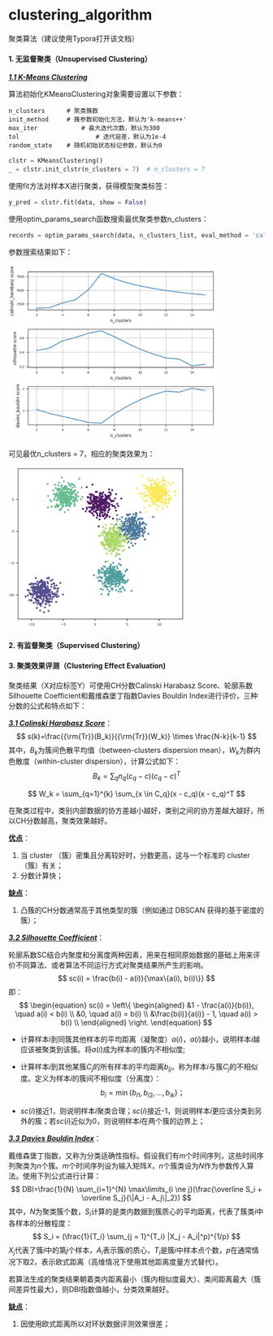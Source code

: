 # clustering_algorithm
聚类算法（建议使用Typora打开该文档）



#### 1. 无监督聚类（Unsupervised Clustering）

*<u>**1.1 K-Means Clustering**</u>*

算法初始化KMeansClustering对象需要设置以下参数：

```
n_clusters 		# 聚类簇数
init_method  	# 簇参数初始化方法，默认为'k-means++'
max_iter			# 最大迭代次数，默认为300
tol						# 迭代容差，默认为1e-4
random_state	# 随机初始状态标记参数，默认为0
```

```python
clstr = KMeansClustering()
_ = clstr.init_clstr(n_clusters = 7)  # n_clusters = 7
```

使用fit方法对样本X进行聚类，获得模型聚类标签：

```python
y_pred = clstr.fit(data, show = False)
```

使用optim_params_search函数搜索最优聚类参数n_clusters：

```python
records = optim_params_search(data, n_clusters_list, eval_method = 'calinski_harabasz')
```

参数搜索结果如下：

<img src="README.assets/k-means参数搜索.png" alt="截屏2020-01-27下午4.31.18" style="zoom:40%;" />

可见最优n_clusters = 7，相应的聚类效果为：

<img src="README.assets/k-means最优聚类效果.png" alt="截屏2020-01-27下午4.31.37" style="zoom:40%;" />



#### 2. 有监督聚类（Supervised Clustering）



#### 3. 聚类效果评测（Clustering Effect Evaluation)

聚类结果（X对应标签Y）可使用CH分数Calinski Harabasz Score、轮廓系数Silhouette Coefficient和戴维森堡丁指数Davies Bouldin Index进行评价，三种分数的公式和特点如下：

<u>***3.1 Calinski Harabasz Score***</u>：
$$
s(k)=\frac{{\rm{Tr}}(B_k)}{{\rm{Tr}}(W_k)} \times \frac{N-k}{k-1}
$$
其中，$B_k$为簇间色散平均值（between-clusters dispersion mean），$W_k$为群内色散度（within-cluster dispersion），计算公式如下：
$$
B_k = \sum_q n_q(c_q - c)(c_q - c)^T
$$

$$
W_k = \sum_{q=1}^{k} \sum_{x \in C_q}(x - c_q)(x - c_q)^T
$$

在聚类过程中，类别内部数据的协方差越小越好，类别之间的协方差越大越好，所以CH分数越高，聚类效果越好。

**<u>优点</u>**：

1. 当 cluster （簇）密集且分离较好时，分数更高，这与一个标准的 cluster（簇）有关；
2. 分数计算快；

<u>**缺点**</u>：

1. 凸簇的CH分数通常高于其他类型的簇（例如通过 DBSCAN 获得的基于密度的簇）；



<u>***3.2 Silhouette Coefficient***</u>：

轮廓系数SC结合内聚度和分离度两种因素，用来在相同原始数据的基础上用来评价不同算法、或者算法不同运行方式对聚类结果所产生的影响。
$$
sc(i) = \frac{b(i) - a(i)}{\max\{a(i), b(i)\}}
$$
即：
$$
\begin{equation}
sc(i) = \left\{
\begin{aligned}
&1 - \frac{a(i)}{b(i)}, \quad a(i) < b(i) \\
&0, \quad a(i) = b(i) \\
&\frac{b(i)}{a(i)} - 1, \quad a(i) > b(i) \\
\end{aligned}
\right.
\end{equation}
$$

- 计算样本i到同簇其他样本的平均距离（凝聚度）$a(i)$，$a(i)$越小，说明样本$i$越应该被聚类到该簇。将$a(i)$成为样本$i$的簇内不相似度;

- 计算样本$i$到其他某簇$C_j$的所有样本的平均距离$b_{ij}$，称为样本$i$与簇$C_j$的不相似度。定义为样本$i$的簇间不相似度（分离度）：
  $$
  b_i = \min \{b_{i1},b_{i2},...,b_{ik}\}；
  $$
  
- $sc(i)$接近1，则说明样本$i$聚类合理；$sc(i)$接近-1，则说明样本$i$更应该分类到另外的簇；若$sc(i)$近似为0，则说明样本$i$在两个簇的边界上；



<u>***3.3 Davies Bouldin Index***</u>：

戴维森堡丁指数，又称为分类适确性指标。假设我们有$m$个时间序列，这些时间序列聚类为$n$个簇。$m$个时间序列设为输入矩阵$X$，$n$个簇类设为$N$作为参数传入算法。使用下列公式进行计算：
$$
DBI=\frac{1}{N} \sum_{i=1}^{N} \max\limits_{i \ne j}(\frac{\overline S_i + \overline S_j}{\|A_i - A_j\|_2})
$$
其中，$N$为聚类簇个数，$S_i$计算的是类内数据到簇质心的平均距离，代表了簇类$i$中各样本的分散程度：
$$
S_i = (\frac{1}{T_i} \sum_{j = 1}^{T_i} |X_j - A_i|^p)^{1/p}
$$
$X_j$代表了簇$i$中的第$j$个样本，$A_i$表示簇$i$的质心，$T_i$是簇$i$中样本点个数，$p$在通常情况下取2，表示欧式距离（高维情况下使用其他距离度量方式替代）。

若算法生成的聚类结果朝着类内距离最小（簇内相似度最大）、类间距离最大（簇间差异性最大），则DBI指数值越小，分类效果越好。

<u>**缺点**</u>：

1. 因使用欧式距离所以对环状数据评测效果很差；